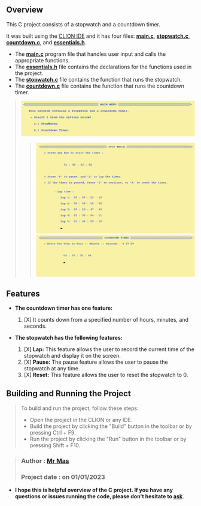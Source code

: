 ## Overview
This C project consists of a stopwatch and a countdown timer. 

It was built using the [CLION IDE](https://www.jetbrains.com/clion/download/) and it has four files: **[main.c](main.c)**, **[stopwatch.c](stopwatch.c)**, **[countdown.c](countdown.c)**, and **[essentials.h](essentials.h)**.
* The **[main.c](main.c)** program file that handles user input and calls the appropriate functions.
* The **[essentials.h](essentials.h)** file contains the declarations for the functions used in the project.
* The **[stopwatch.c](stopwatch.c)** file contains the function that runs the stopwatch.
* The **[countdown.c](countdown.c)** file contains the function that runs the countdown timer.
> ![main_menu](.idea/menu.PNG)
> > ![stopwatch_screenshot](.idea/stopwatch.PNG)
> > ![countdown_screenshot](.idea/countdown.PNG)
## Features
* **The countdown timer has one feature:**
  1. [X] It counts down from a specified number of hours, minutes, and seconds.

* **The stopwatch has the following features:**

  1. [X] **Lap:** This feature allows the user to record the current time of the stopwatch and display it on the screen.
  2. [X] **Pause:** The pause feature allows the user to pause the stopwatch at any time.
  3. [X] **Reset:** This feature allows the user to reset the stopwatch to 0.

## Building and Running the Project

> To build and run the project, follow these steps:
> * Open the project in the CLION or any IDE.
> * Build the project by clicking the "Build" button in the toolbar or by pressing Ctrl + F9.
> * Run the project by clicking the "Run" button in the toolbar or by pressing Shift + F10.

>### Author : [Mr Mas](https://www.linkedin.com/in/mrmasio/)
>### Project date : on 01/01/2023

* **I hope this is helpful overview of the C project. If you have any questions or issues running the code, please don't hesitate to [ask](https://instagram.com/mrmas.io/)**.